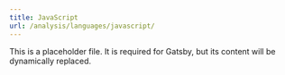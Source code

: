 ```yaml
---
title: JavaScript
url: /analysis/languages/javascript/
---
```


This is a placeholder file. It is required for Gatsby, but its content will be dynamically replaced.
